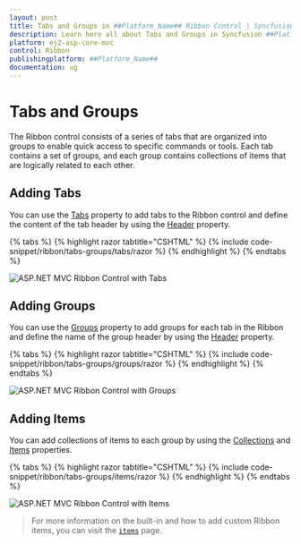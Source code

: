 ```yaml
---
layout: post
title: Tabs and Groups in ##Platform_Name## Ribbon Control | Syncfusion
description: Learn here all about Tabs and Groups in Syncfusion ##Platform_Name## Ribbon control of Syncfusion Essential JS 2 and more.
platform: ej2-asp-core-mvc
control: Ribbon
publishingplatform: ##Platform_Name##
documentation: ug
---
```


# Tabs and Groups

The Ribbon control consists of a series of tabs that are organized into groups to enable quick access to specific commands or tools. Each tab contains a set of groups, and each group contains collections of items that are logically related to each other.

## Adding Tabs

You can use the [Tabs](https://help.syncfusion.com/cr/aspnetMVC-js2/Syncfusion.EJ2.Ribbon.Ribbon.html#Syncfusion_EJ2_Ribbon_Ribbon_Tabs) property to add tabs to the Ribbon control and define the content of the tab header by using the [Header](https://help.syncfusion.com/cr/aspnetMVC-js2/Syncfusion.EJ2.Ribbon.RibbonTab.html#Syncfusion_EJ2_Ribbon_RibbonTab_Header) property.

{% tabs %}
{% highlight razor tabtitle="CSHTML" %}
{% include code-snippet/ribbon/tabs-groups/tabs/razor %}
{% endhighlight %}
{% endtabs %}

![ASP.NET MVC Ribbon Control with Tabs](images/ribbon-tabs.png)

## Adding Groups

You can use the [Groups](https://help.syncfusion.com/cr/aspnetMVC-js2/Syncfusion.EJ2.Ribbon.RibbonTab.html#Syncfusion_EJ2_Ribbon_RibbonTab_Groups) property to add groups for each tab in the Ribbon and define the name of the group header by using the [Header](https://help.syncfusion.com/cr/aspnetMVC-js2/Syncfusion.EJ2.Ribbon.RibbonGroup.html#Syncfusion_EJ2_Ribbon_RibbonGroup_Header) property.

{% tabs %}
{% highlight razor tabtitle="CSHTML" %}
{% include code-snippet/ribbon/tabs-groups/groups/razor %}
{% endhighlight %}
{% endtabs %}

![ASP.NET MVC Ribbon Control with Groups](images/ribbon-groups.png)

## Adding Items

You can add collections of items to each group by using the [Collections](https://help.syncfusion.com/cr/aspnetMVC-js2/Syncfusion.EJ2.Ribbon.RibbonGroup.html#Syncfusion_EJ2_Ribbon_RibbonGroup_Collections) and [Items](https://help.syncfusion.com/cr/aspnetMVC-js2/Syncfusion.EJ2.Ribbon.RibbonCollection.html#Syncfusion_EJ2_Ribbon_RibbonCollection_Items) properties.

{% tabs %}
{% highlight razor tabtitle="CSHTML" %}
{% include code-snippet/ribbon/tabs-groups/items/razor %}
{% endhighlight %}
{% endtabs %}

![ASP.NET MVC Ribbon Control with Items](images/ribbon-items.png)

> For more information on the built-in and how to add custom Ribbon items, you can visit the [`items`](./items) page.